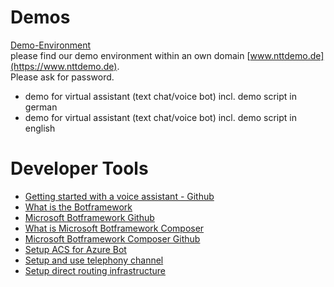 # Demos 
[Demo-Environment](https://www.nttdemo.de)   
please find our demo environment within an own domain [www.nttdemo.de](https://www.nttdemo.de).   
Please ask for password.   
  - demo for virtual assistant (text chat/voice bot) incl. demo script in german
  - demo for virtual assistant (text chat/voice bot) incl. demo script in english



# Developer Tools
- [Getting started with a voice assistant - Github](https://github.com/assistantbuilders/ABVoiceAssistant)
- [What is the Botframework](https://docs.microsoft.com/en-gb/azure/bot-service/bot-service-overview?view=azure-bot-service-4.0)
- [Microsoft Botframework Github](https://github.com/Microsoft/botframework-sdk)
- [What is Microsoft Botframework Composer](https://docs.microsoft.com/en-us/composer/introduction?tabs=v2x)
- [Microsoft Botframework Composer Github](https://github.com/microsoft/BotFramework-Composer)
- [Setup ACS for Azure Bot](https://docs.microsoft.com/en-us/azure/communication-services/quickstarts/telephony-sms/get-phone-number?pivots=platform-azp)
- [Setup and use telephony channel](https://github.com/microsoft/botframework-telephony/blob/main/README.md)
- [Setup direct routing infrastructure](https://docs.microsoft.com/en-us/azure/communication-services/concepts/telephony-sms/direct-routing-infrastructure)
